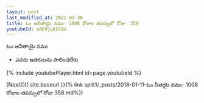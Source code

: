 ```yaml
---
layout: post
last_modified_at: 2021-03-30
title: ఓం ఆనీతాయై నమః- 1008 రోజుల తపస్సులో రోజు  359
youtubeId: oAE9jyKICQU
---
```

 
 
 ఓం ఆనీతాయై నమః  
 
 -  ఎవరు ఇతరులను పాలించలేరు 
 
  
 
  
 
 
 
 
 
 


{% include youtubePlayer.html id=page.youtubeId %}
 
[Next]({{ site.baseurl }}{% link  split1/_posts/2018-01-11-ఓం నీతయై నమః- 1008 రోజుల తపస్సులో రోజు  358.md%})
 
